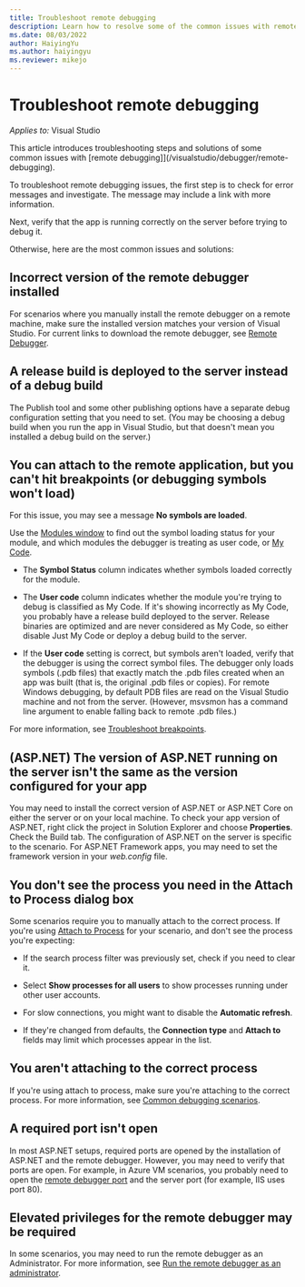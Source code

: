 ```yaml
---
title: Troubleshoot remote debugging
description: Learn how to resolve some of the common issues with remote debugging.
ms.date: 08/03/2022
author: HaiyingYu
ms.author: haiyingyu
ms.reviewer: mikejo
---
```

# Troubleshoot remote debugging

_Applies to:_&nbsp;Visual Studio

This article introduces troubleshooting steps and solutions of some common issues with [remote debugging]](/visualstudio/debugger/remote-debugging).

To troubleshoot remote debugging issues, the first step is to check for error messages and investigate. The message may include a link with more information.

Next, verify that the app is running correctly on the server before trying to debug it.

Otherwise, here are the most common issues and solutions:

## Incorrect version of the remote debugger installed

For scenarios where you manually install the remote debugger on a remote machine, make sure the installed version matches your version of Visual Studio. For current links to download the remote debugger, see [Remote Debugger](/visualstudio/debugger/remote-debugging).

## A release build is deployed to the server instead of a debug build

The Publish tool and some other publishing options have a separate debug configuration setting that you need to set. (You may be choosing a debug build when you run the app in Visual Studio, but that doesn't mean you installed a debug build on the server.)

## You can attach to the remote application, but you can't hit breakpoints (or debugging symbols won't load)

For this issue, you may see a message **No symbols are loaded**.

Use the [Modules window](/visualstudio/debugger/how-to-use-the-modules-window) to find out the symbol loading status for your module, and which modules the debugger is treating as user code, or [My Code](/visualstudio/debugger/just-my-code).

- The **Symbol Status** column indicates whether symbols loaded correctly for the module.

- The **User code** column indicates whether the module you're trying to debug is classified as My Code. If it's showing incorrectly as My Code, you probably have a release build deployed to the server. Release binaries are optimized and are never considered as My Code, so either disable Just My Code or deploy a debug build to the server.

- If the **User code** setting is correct, but symbols aren't loaded, verify that the debugger is using the correct symbol files. The debugger only loads symbols (.pdb files) that exactly match the .pdb files created when an app was built (that is, the original .pdb files or copies). For remote Windows debugging, by default PDB files are read on the Visual Studio machine and not from the server. (However, msvsmon has a command line argument to enable falling back to remote .pdb files.)

For more information, see [Troubleshoot breakpoints](./troubleshooting-breakpoints.md).

## (ASP.NET) The version of ASP.NET running on the server isn't the same as the version configured for your app

You may need to install the correct version of ASP.NET or ASP.NET Core on either the server or on your local machine. To check your app version of ASP.NET, right click the project in Solution Explorer and choose **Properties**. Check the Build tab. The configuration of ASP.NET on the server is specific to the scenario. For ASP.NET Framework apps, you may need to set the framework version in your _web.config_ file.

## You don't see the process you need in the Attach to Process dialog box

Some scenarios require you to manually attach to the correct process. If you're using [Attach to Process](/visualstudio/debugger/attach-to-running-processes-with-the-visual-studio-debugger) for your scenario, and don't see the process you're expecting:

- If the search process filter was previously set, check if you need to clear it.

- Select **Show processes for all users** to show processes running under other user accounts.

- For slow connections, you might want to disable the **Automatic refresh**.

- If they're changed from defaults, the **Connection type** and **Attach to** fields may limit which processes appear in the list.

## You aren't attaching to the correct process

If you're using attach to process, make sure you're attaching to the correct process. For more information, see [Common debugging scenarios](/visualstudio/debugger/attach-to-running-processes-with-the-visual-studio-debugger#common-debugging-scenarios).

## A required port isn't open

In most ASP.NET setups, required ports are opened by the installation of ASP.NET and the remote debugger. However, you may need to verify that ports are open. For example, in Azure VM scenarios, you probably need to open the [remote debugger port](/visualstudio/debugger/remote-debugger-port-assignments) and the server port (for example, IIS uses port 80).

## Elevated privileges for the remote debugger may be required

In some scenarios, you may need to run the remote debugger as an Administrator. For more information, see [Run the remote debugger as an administrator](/visualstudio/debugger/remote-debugging-errors-and-troubleshooting#run-the-remote-debugger-as-an-administrator).
